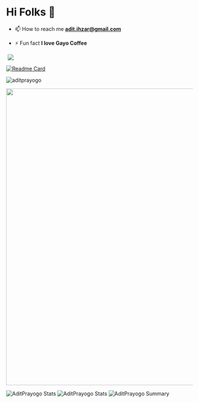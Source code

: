 <h1 align="left">Hi Folks 👋</h1>


- 📫 How to reach me **adit.ihzar@gmail.com**

- ⚡ Fun fact **I love Gayo Coffee**


<p align="left">
  &nbsp;<img align="center" src="https://github-readme-stats.vercel.app/api?username=aditPrayogo&show_icons=true&theme=radical"/>
</p>

 [![Readme Card](https://github-readme-stats.vercel.app/api/pin/?username=aditPrayogo&repo=GithubUsers&theme=radical)](https://github.com/aditPrayogo/GithubUsers)


<p align="left"> <img src="https://komarev.com/ghpvc/?username=aditprayogo&label=Profile%20views&color=0e75b6&style=flat" alt="aditprayogo" /> </p>

<a href="https://github.com/ryo-ma/github-profile-trophy">
  <img width=800 src="https://github-profile-trophy.vercel.app/?username=aditPrayogo&column=8&theme=radical&no-frame=true&no-bg=true"/>
</a> 

![AditPrayogo Stats](https://github-profile-summary-cards.vercel.app/api/cards/repos-per-language?username=aditPrayogo&theme=solarized_dark)
![AditPrayogo Stats](https://github-profile-summary-cards.vercel.app/api/cards/most-commit-language?username=aditPrayogo&theme=solarized_dark)
![AditPrayogo Summary](https://github-profile-summary-cards.vercel.app/api/cards/profile-details?username=aditPrayogo&theme=solarized_dark)

